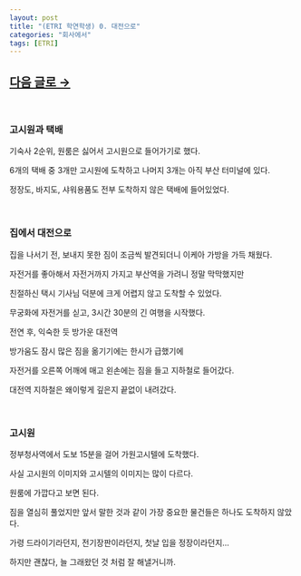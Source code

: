 ```yaml
---
layout: post
title: "(ETRI 학연학생) 0. 대전으로"
categories: "회사에서"
tags: [ETRI]
---
```


## [다음 글로 →](https://maizer2.github.io/회사에서/2022/03/02/(ETRI-학연)-1.-첫-입사일.html)
</br>

### 고시원과 택배

기숙사 2순위, 원룸은 싫어서 고시원으로 들어가기로 했다.

6개의 택배 중 3개만 고시원에 도착하고 나머지 3개는 아직 부산 터미널에 있다.

정장도, 바지도, 샤워용품도 전부 도착하지 않은 택배에 들어있었다.

</br>

### 집에서 대전으로

집을 나서기 전, 보내지 못한 짐이 조금씩 발견되더니 이케아 가방을 가득 채웠다.

자전거를 좋아해서 자전거까지 가지고 부산역을 가려니 정말 막막했지만 

친절하신 택시 기사님 덕분에 크게 어렵지 않고 도착할 수 있었다.

무궁화에 자전거를 싣고, 3시간 30분의 긴 여행을 시작했다.

전연 후, 익숙한 듯 방가운 대전역

방가움도 잠시 많은 짐을 옮기기에는 한시가 급했기에 

자전거를 오른쪽 어깨에 매고 왼손에는 짐을 들고 지하철로 들어갔다.

대전역 지하철은 왜이렇게 깊은지 끝없이 내려갔다.

</br>

### 고시원

정부청사역에서 도보 15분을 걸어 가원고시텔에 도착했다.

사실 고시원의 이미지와 고시텔의 이미지는 많이 다르다.

원룸에 가깝다고 보면 된다.

짐을 열심히 풀었지만 앞서 말한 것과 같이 가장 중요한 물건들은 하나도 도착하지 않았다.

가령 드라이기라던지, 전기장판이라던지, 첫날 입을 정장이라던지...

하지만 괜찮다, 늘 그래왔던 것 처럼 잘 해낼거니까.

</br>
